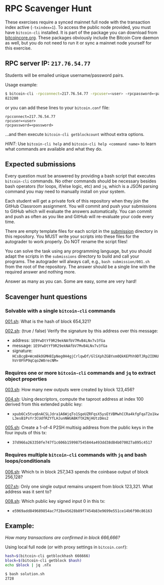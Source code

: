 # RPC Scavenger Hunt

These exercises require a synced mainnet full node with the transaction index
active (`-txindex=1`). To access the public node provided, you must have `bitcoin-cli`
installed. It is part of the package you can download from [bitcoincore.org](https://bitcoincore.org/bin/bitcoin-core-28.0/).
These packages obviously include the Bitcoin Core daemon as well, but you do not
need to run it or sync a mainnet node yourself for this exercise.

## RPC server IP: `217.76.54.77`

Students will be emailed unique username/password pairs.

Usage example:

```sh
$ bitcoin-cli -rpcconnect=217.76.54.77 -rpcuser=<user> -rpcpassword=<password> getblockcount
823280
```

or you can add these lines to your `bitcoin.conf` file:

```
rpcconnect=217.76.54.77
rpcuser=<user>
rpcpassword=<password>
```

...and then execute `bitcoin-cli getblockcount` without extra options.

*HINT*: Use `bitcoin-cli help` and `bitcoin-cli help <command name>` to learn
  what commands are available and what they do.


## Expected submissions

Every question must be answered by providing a bash script that executes `bitcoin-cli`
commands. No other commands should be necessary besides bash operators (for loops, if/else logic, etc)
and `jq`, which is a JSON parsing command you may need to manually install on your system.

Each student will get a private fork of this repository
when they join the GitHub Classroom assignment. You will commit and push your
submissions to GitHub which will evaluate the answers automatically. You can
commit and push as often as you like and GitHub will re-evaluate your code
every time.

There are empty template files for each script in the [submission](/submission)
directory in this repository. You MUST write your scripts into these files for
the autograder to work properly. Do NOT rename the script files!

You can solve the task using any programming language, but you should adapt the scripts in the `submissions` directory to build and call your programs. The autograder will always call, e.g., `bash submission/001.sh` from the root of the repository. The answer should be a single line with the required answer and nothing more. 

Answer as many as you can. Some are easy, some are very hard!

## Scavenger hunt questions

### Solvable with a single `bitcoin-cli` commands

[001.sh](/submission/001.sh): What is the hash of block 654,321?

[002.sh](/submission/002.sh): (true / false) Verify the signature by this address over this message:

- address: `1E9YwDtYf9R29ekNAfbV7MvB4LNv7v3fGa`
- message: `1E9YwDtYf9R29ekNAfbV7MvB4LNv7v3fGa`
- signature: `HCsBcgB+Wcm8kOGMH8IpNeg0H4gjCrlqwDf/GlSXphZGBYxm0QkKEPhh9DTJRp2IDNUhVr0FhP9qCqo2W0recNM=`

### Requires one or more `bitcoin-cli` commands and `jq` to extract object properties

[003.sh](/submission/003.sh): How many new outputs were created by block 123,456?

[004.sh](/submission/004.sh): Using descriptors, compute the taproot address at index 100 derived from this extended public key:
  - `xpub6Cx5tvq6nACSLJdra1A6WjqTo1SgeUZRFqsX5ysEtVBMwhCCRa4kfgFqaT2o1kwL3esB1PsYr3CUdfRZYfLHJunNWUABKftK2NjHUtzDms2`

[005.sh](/submission/005.sh): Create a 1-of-4 P2SH multisig address from the public keys in the four inputs of this tx:
  - `37d966a263350fe747f1c606b159987545844a493dd38d84b070027a895c4517`

### Requires multiple `bitcoin-cli` commands with `jq` and bash loops/conditionals

[006.sh](/submission/006.sh): Which tx in block 257,343 spends the coinbase output of block 256,128?

[007.sh](/submission/007.sh): Only one single output remains unspent from block 123,321. What address was it sent to?

[008.sh](/submission/008.sh): Which public key signed input 0 in this tx:
  - `e5969add849689854ac7f28e45628b89f7454b83e9699e551ce14b6f90c86163`


## Example:

*How many transactions are confirmed in block 666,666?*

Using local full node (or with proxy settings in `bitcoin.conf`):

```sh
hash=$(bitcoin-cli getblockhash 666666)
block=$(bitcoin-cli getblock $hash)
echo $block | jq .nTx
```

``` sh
$ bash solution.sh
2728
```
